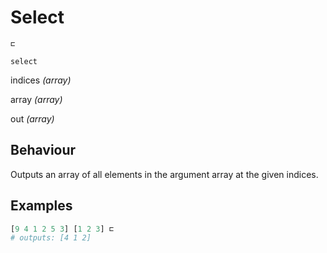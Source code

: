 # Select
<deflist type="narrow">
    <def title="Symbol">
        <code>⊏</code>
    </def>
    <def title="Names">
        <p><code>select</code></p>
    </def>
    <def title="Arguments">
        <p id="arg_indices">indices <i>(array)</i></p>
        <p id="arg_arr">array <i>(array)</i></p>
    </def>
    <def title="Output">
        <p id="out">out <i>(array)</i></p>
    </def>
</deflist>

## Behaviour
<a anchor="out">Outputs</a> an array of all elements
in the argument <a anchor="arg_arr">array</a> at the
<a anchor="arg_indices">given indices</a>.

## Examples
```Python
[9 4 1 2 5 3] [1 2 3] ⊏
# outputs: [4 1 2]
```